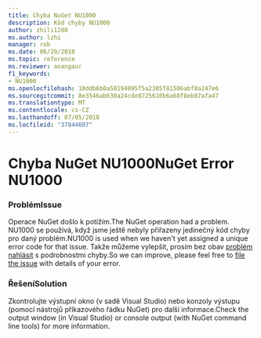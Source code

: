 ```yaml
---
title: Chyba NuGet NU1000
description: Kód chyby NU1000
author: zhili1208
ms.author: lzhi
manager: rob
ms.date: 06/20/2018
ms.topic: reference
ms.reviewer: anangaur
f1_keywords:
- NU1000
ms.openlocfilehash: 10ddb6b0a58194095f5a2305f81506abf0a247e6
ms.sourcegitcommit: 8e3546ab630a24cde8725610b6a68f8eb87afa47
ms.translationtype: MT
ms.contentlocale: cs-CZ
ms.lasthandoff: 07/05/2018
ms.locfileid: "37844607"
---
```

# <a name="nuget-error-nu1000"></a><span data-ttu-id="8f7db-103">Chyba NuGet NU1000</span><span class="sxs-lookup"><span data-stu-id="8f7db-103">NuGet Error NU1000</span></span>

### <a name="issue"></a><span data-ttu-id="8f7db-104">Problém</span><span class="sxs-lookup"><span data-stu-id="8f7db-104">Issue</span></span>
<span data-ttu-id="8f7db-105">Operace NuGet došlo k potížím.</span><span class="sxs-lookup"><span data-stu-id="8f7db-105">The NuGet operation had a problem.</span></span> <span data-ttu-id="8f7db-106">NU1000 se používá, když jsme ještě nebyly přiřazeny jedinečný kód chyby pro daný problém.</span><span class="sxs-lookup"><span data-stu-id="8f7db-106">NU1000 is used when we haven't yet assigned a unique error code for that issue.</span></span> <span data-ttu-id="8f7db-107">Takže můžeme vylepšit, prosím bez obav [problém nahlásit](https://github.com/nuget/home/issues) s podrobnostmi chyby.</span><span class="sxs-lookup"><span data-stu-id="8f7db-107">So we can improve, please feel free to [file the issue](https://github.com/nuget/home/issues) with details of your error.</span></span>

### <a name="solution"></a><span data-ttu-id="8f7db-108">Řešení</span><span class="sxs-lookup"><span data-stu-id="8f7db-108">Solution</span></span>
<span data-ttu-id="8f7db-109">Zkontrolujte výstupní okno (v sadě Visual Studio) nebo konzoly výstupu (pomocí nástrojů příkazového řádku NuGet) pro další informace.</span><span class="sxs-lookup"><span data-stu-id="8f7db-109">Check the output window (in Visual Studio) or console output (with NuGet command line tools) for more information.</span></span>

